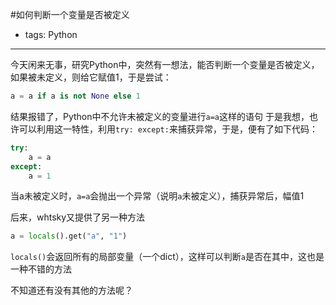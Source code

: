 #如何判断一个变量是否被定义

- tags: Python

----

今天闲来无事，研究Python中，突然有一想法，能否判断一个变量是否被定义，如果被未定义，则给它赋值1，于是尝试：
```python
a = a if a is not None else 1
```
结果报错了，Python中不允许未被定义的变量进行`a=a`这样的语句
于是我想，也许可以利用这一特性，利用`try: except:`来捕获异常，于是，便有了如下代码：
```python
try:
    a = a
except:
    a = 1
```
当a未被定义时，`a=a`会抛出一个异常（说明`a`未被定义），捕获异常后，幅值1

后来，whtsky又提供了另一种方法
```python
a = locals().get("a", "1")
```
`locals()`会返回所有的局部变量（一个dict），这样可以判断`a`是否在其中，这也是一种不错的方法

不知道还有没有其他的方法呢？